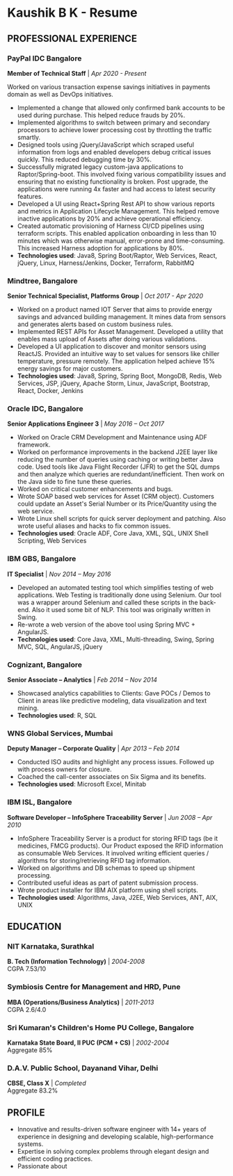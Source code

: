 # Kaushik B K - Resume

## PROFESSIONAL EXPERIENCE

### PayPal IDC Bangalore
**Member of Technical Staff** | *Apr 2020 - Present*

Worked on various transaction expense savings initiatives in payments domain as well as DevOps initiatives. 
- Implemented a change that allowed only confirmed bank accounts to be used during purchase. This helped reduce frauds by 20%.
- Implemented algorithms to switch between primary and secondary processors to achieve lower processing cost by throttling the traffic smartly. 
- Designed tools using jQuery/JavaScript which scraped useful information from logs and enabled developers debug critical issues quickly. This reduced debugging time by 30%.
- Successfully migrated legacy custom-java applications to Raptor/Spring-boot. This involved fixing various compatibility issues and ensuring that no existing functionality is broken. Post upgrade, the applications were running 4x faster and had access to latest security features. 
- Developed a UI using React+Spring Rest API to show various reports and metrics in Application Lifecycle Management. This helped remove inactive applications by 20% and achieve operational efficiency. 
- Created automatic provisioning of Harness CI/CD pipelines using terraform scripts. This enabled application onboarding in less than 10 minutes which was otherwise manual, error-prone and time-consuming. This increased Harness adoption for applications by 80%.
- **Technologies used**: Java8, Spring Boot/Raptor, Web Services, React, jQuery, Linux, Harness/Jenkins, Docker, Terraform, RabbitMQ 

### Mindtree, Bangalore
**Senior Technical Specialist, Platforms Group** | *Oct 2017 - Apr 2020*

- Worked on a product named IOT Server that aims to provide energy savings and advanced building management. It mines data from sensors and generates alerts based on custom business rules.
- Implemented REST APIs for Asset Management. Developed a utility that enables mass upload of Assets after doing various validations. 
- Developed a UI application to discover and monitor sensors using ReactJS. Provided an intuitive way to set values for sensors like chiller temperature, pressure remotely. The application helped achieve 15% energy savings for major customers.
- **Technologies used**: Java8, Spring, Spring Boot, MongoDB, Redis, Web Services, JSP, jQuery, Apache Storm, Linux, JavaScript, Bootstrap, React, Docker, Jenkins

### Oracle IDC, Bangalore
**Senior Applications Engineer 3** | *May 2016 – Oct 2017*

- Worked on Oracle CRM Development and Maintenance using ADF framework. 
- Worked on performance improvements in the backend J2EE layer like reducing the number of queries using caching or writing better Java code. Used tools like Java Flight Recorder (JFR) to get the SQL dumps and then analyze which queries are redundant/inefficient. Then work on the Java side to fine tune these queries.
- Worked on critical customer enhancements and bugs. 
- Wrote SOAP based web services for Asset (CRM object). Customers could update an Asset's Serial Number or its Price/Quantity using the web service.
- Wrote Linux shell scripts for quick server deployment and patching. Also wrote useful aliases and hacks to fix common issues.
- **Technologies used**: Oracle ADF, Core Java, XML, SQL, UNIX Shell Scripting, Web Services

### IBM GBS, Bangalore
**IT Specialist** | *Nov 2014 – May 2016*

- Developed an automated testing tool which simplifies testing of web applications. Web Testing is traditionally done using Selenium. Our tool was a wrapper around Selenium and called these scripts in the back-end. Also it used some bit of NLP. This tool was originally written in Swing.
- Re-wrote a web version of the above tool using Spring MVC + AngularJS.
- **Technologies used**: Core Java, XML, Multi-threading, Swing, Spring MVC, SQL, AngularJS, jQuery

### Cognizant, Bangalore
**Senior Associate – Analytics** | *Feb 2014 – Nov 2014*

- Showcased analytics capabilities to Clients: Gave POCs / Demos to Client in areas like predictive modeling, data visualization and text mining. 
- **Technologies used**: R, SQL

### WNS Global Services, Mumbai
**Deputy Manager – Corporate Quality** | *Apr 2013 – Feb 2014*

- Conducted ISO audits and highlight any process issues. Followed up with process owners for closure.
- Coached the call-center associates on Six Sigma and its benefits. 
- **Technologies used**: Microsoft Excel, Minitab

### IBM ISL, Bangalore
**Software Developer – InfoSphere Traceability Server** | *Jun 2008 – Apr 2010*

- InfoSphere Traceability Server is a product for storing RFID tags (be it medicines, FMCG products). Our Product exposed the RFID information as consumable Web Services. It involved writing efficient queries / algorithms for storing/retrieving RFID tag information.
- Worked on algorithms and DB schemas to speed up shipment processing.
- Contributed useful ideas as part of patent submission process.
- Wrote product installer for IBM AIX platform using shell scripts.
- **Technologies used**: Algorithms, Java, J2EE, Web Services, ANT, AIX, UNIX

## EDUCATION

### NIT Karnataka, Surathkal
**B. Tech (Information Technology)** | *2004-2008*  
CGPA 7.53/10

### Symbiosis Centre for Management and HRD, Pune
**MBA (Operations/Business Analytics)** | *2011-2013*  
CGPA 2.6/4.0

### Sri Kumaran's Children's Home PU College, Bangalore
**Karnataka State Board, II PUC (PCM + CS)** | *2002-2004*  
Aggregate 85%

### D.A.V. Public School, Dayanand Vihar, Delhi
**CBSE, Class X** | *Completed*  
Aggregate 83.2%

## PROFILE

- Innovative and results-driven software engineer with 14+ years of experience in designing and developing scalable, high-performance systems. 
- Expertise in solving complex problems through elegant design and efficient coding practices. 
- Passionate about
